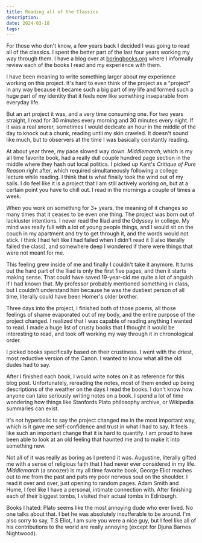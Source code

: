 ```yaml
---
title: Reading all of the Classics
description: 
date: 2024-03-18
tags:
---
```

For those who don't know, a few years back I decided I was going to read all of the classics. I spent the better part of the last four years working my way through them. I have a blog over at [boringbooks.org](boringbooks.org) where I informally review each of the books I read and my experience with them.

I have been meaning to write something larger about my experience working on this project. It's hard to even think of the project as a "project" in any way because it became such a big part of my life and formed such a huge part of my identity that it feels now like something inseparable from everyday life. 

 But an art project it was, and a very time consuming one. For two years straight, I read for 30 minutes every morning and 30 minutes every night. If it was a real snorer, sometimes I would dedicate an hour in the middle of the day to knock out a chunk, reading until my skin crawled. It doesn't sound like much, but to observers at the time I was basically constantly reading. 

At about year three, my pace slowed way down. *Middlemarch*, which is my all time favorite book, had a really dull couple hundred page section in the middle where they hash out local politics. I picked up Kant's *Critique of Pure Reason* right after, which required simultaneously following a college lecture while reading. I think that is what finally took the wind out of my sails. I do feel like it is a project that I am still actively working on, but at a certain point you have to chill out. I read in the mornings a couple of times a week.

When you work on something for 3+ years, the meaning of it changes so many times that it ceases to be even one thing. The project was born out of lackluster intentions. I never read the Iliad and the Odyssey in college. My mind was really full with a lot of young people things, and I would sit on the couch in my apartment and try to get through it, and the words would not stick. I think I had felt like I had failed when I didn't read it (I also literally failed the class), and somewhere deep I wondered if there were things that were not meant for me. 

This feeling grew inside of me and finally I couldn't take it anymore. It turns out the hard part of the Iliad is only the first five pages, and then it starts making sense. That could have saved 19-year-old me quite a lot of anguish if I had known that. My professor probably mentioned something in class, but I couldn't understand him because he was the dustiest person of all time, literally could have been Homer's older brother. 

Three days into the project, I finished both of those poems, all those feelings of shame evaporated out of my body, and the entire purpose of the project changed. I realized that I was capable of reading anything I wanted to read. I made a huge list of crusty books that I thought it would be interesting to read, and took off working my way through it in chronological order.

I picked books specifically based on their crustiness. I went with the driest, most reductive version of the Canon. I wanted to know what all the old dudes had to say. 

After I finished each book, I would write notes on it as reference for this blog post. Unfortunately, rereading the notes, most of them ended up being descriptions of the weather on the days I read the books. I don't know how anyone can take seriously writing notes on a book. I spend a lot of time wondering how things like Stanfords Plato philosophy archive, or Wikipedia summaries can exist. 

It's not hyperbolic to say the project changed me in the most important way, which is it gave me self-confidence and trust in what I had to say. It feels like such an important change that it is hard to quantify. I am proud to have been able to look at an old feeling that haunted me and to make it into something new. 

Not all of it was really as boring as I pretend it was. Augustine, literally gifted me with a sense of religious faith that I had never ever considered in my life. *Middlemarch* (a snoozer) is my all time favorite book, George Eliot reaches out to me from the past and pats my poor nervous soul on the shoulder. I read it over and over, just opening to random pages. Adam Smith and Hume, I feel like I have a personal, intimate connection with. After finishing each of their biggest tombs, I visited their actual tombs in Edinburgh. 

Books I hated: Plato seems like the most annoying dude who ever lived. No one talks about that. I bet he was absolutely insufferable to be around. I'm also sorry to say, T.S Eliot, I am sure you were a nice guy, but I feel like all of his contributions to the world are really annoying (except for Djuna Barnes Nightwood). 

